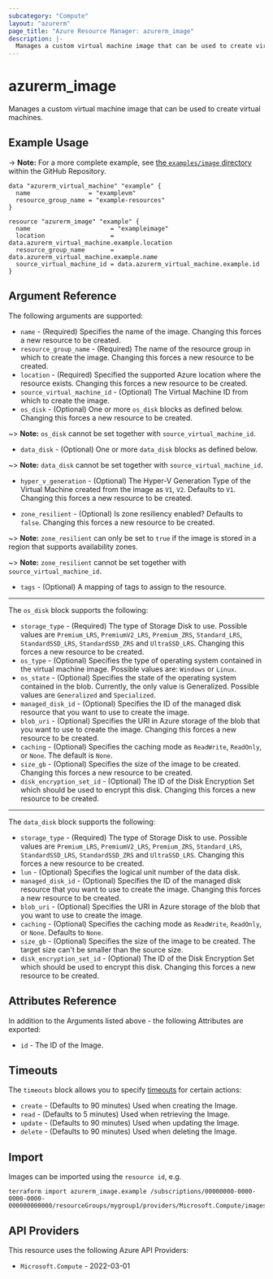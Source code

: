 ```yaml
---
subcategory: "Compute"
layout: "azurerm"
page_title: "Azure Resource Manager: azurerm_image"
description: |-
  Manages a custom virtual machine image that can be used to create virtual machines.
---
```


# azurerm_image

Manages a custom virtual machine image that can be used to create virtual machines.

## Example Usage

-> **Note:** For a more complete example, see [the `examples/image` directory](https://github.com/hashicorp/terraform-provider-azurerm/tree/main/examples/image) within the GitHub Repository.

```hcl
data "azurerm_virtual_machine" "example" {
  name                = "examplevm"
  resource_group_name = "example-resources"
}

resource "azurerm_image" "example" {
  name                      = "exampleimage"
  location                  = data.azurerm_virtual_machine.example.location
  resource_group_name       = data.azurerm_virtual_machine.example.name
  source_virtual_machine_id = data.azurerm_virtual_machine.example.id
}
```

## Argument Reference

The following arguments are supported:

* `name` - (Required) Specifies the name of the image. Changing this forces a new resource to be created.
* `resource_group_name` - (Required) The name of the resource group in which to create the image. Changing this forces a new resource to be created.
* `location` - (Required) Specified the supported Azure location where the resource exists. Changing this forces a new resource to be created.
* `source_virtual_machine_id` - (Optional) The Virtual Machine ID from which to create the image.
* `os_disk` - (Optional) One or more `os_disk` blocks as defined below. Changing this forces a new resource to be created.

~> **Note:** `os_disk` cannot be set together with `source_virtual_machine_id`.

* `data_disk` - (Optional) One or more `data_disk` blocks as defined below.

~> **Note:** `data_disk` cannot be set together with `source_virtual_machine_id`.

* `hyper_v_generation` - (Optional) The Hyper-V Generation Type of the Virtual Machine created from the image as `V1`, `V2`. Defaults to `V1`. Changing this forces a new resource to be created.

* `zone_resilient` - (Optional) Is zone resiliency enabled? Defaults to `false`. Changing this forces a new resource to be created.

~> **Note:** `zone_resilient` can only be set to `true` if the image is stored in a region that supports availability zones.

~> **Note:** `zone_resilient` cannot be set together with `source_virtual_machine_id`.

* `tags` - (Optional) A mapping of tags to assign to the resource.

---

The `os_disk` block supports the following:

* `storage_type` - (Required) The type of Storage Disk to use. Possible values are `Premium_LRS`, `PremiumV2_LRS`, `Premium_ZRS`, `Standard_LRS`, `StandardSSD_LRS`, `StandardSSD_ZRS` and `UltraSSD_LRS`. Changing this forces a new resource to be created.
* `os_type` - (Optional) Specifies the type of operating system contained in the virtual machine image. Possible values are: `Windows` or `Linux`.
* `os_state` - (Optional) Specifies the state of the operating system contained in the blob. Currently, the only value is Generalized. Possible values are `Generalized` and `Specialized`.
* `managed_disk_id` - (Optional) Specifies the ID of the managed disk resource that you want to use to create the image.
* `blob_uri` - (Optional) Specifies the URI in Azure storage of the blob that you want to use to create the image. Changing this forces a new resource to be created.
* `caching` - (Optional) Specifies the caching mode as `ReadWrite`, `ReadOnly`, or `None`. The default is `None`.
* `size_gb` - (Optional) Specifies the size of the image to be created. Changing this forces a new resource to be created.
* `disk_encryption_set_id` - (Optional) The ID of the Disk Encryption Set which should be used to encrypt this disk. Changing this forces a new resource to be created.

---

The `data_disk` block supports the following:

* `storage_type` - (Required) The type of Storage Disk to use. Possible values are `Premium_LRS`, `PremiumV2_LRS`, `Premium_ZRS`, `Standard_LRS`, `StandardSSD_LRS`, `StandardSSD_ZRS` and `UltraSSD_LRS`. Changing this forces a new resource to be created.
* `lun` - (Optional) Specifies the logical unit number of the data disk.
* `managed_disk_id` - (Optional) Specifies the ID of the managed disk resource that you want to use to create the image. Changing this forces a new resource to be created.
* `blob_uri` - (Optional) Specifies the URI in Azure storage of the blob that you want to use to create the image.
* `caching` - (Optional) Specifies the caching mode as `ReadWrite`, `ReadOnly`, or `None`. Defaults to `None`.
* `size_gb` - (Optional) Specifies the size of the image to be created. The target size can't be smaller than the source size.
* `disk_encryption_set_id` - (Optional) The ID of the Disk Encryption Set which should be used to encrypt this disk. Changing this forces a new resource to be created.

## Attributes Reference

In addition to the Arguments listed above - the following Attributes are exported:

* `id` - The ID of the Image.

## Timeouts

The `timeouts` block allows you to specify [timeouts](https://www.terraform.io/language/resources/syntax#operation-timeouts) for certain actions:

* `create` - (Defaults to 90 minutes) Used when creating the Image.
* `read` - (Defaults to 5 minutes) Used when retrieving the Image.
* `update` - (Defaults to 90 minutes) Used when updating the Image.
* `delete` - (Defaults to 90 minutes) Used when deleting the Image.

## Import

Images can be imported using the `resource id`, e.g.

```shell
terraform import azurerm_image.example /subscriptions/00000000-0000-0000-0000-000000000000/resourceGroups/mygroup1/providers/Microsoft.Compute/images/image1
```

## API Providers
<!-- This section is generated, changes will be overwritten -->
This resource uses the following Azure API Providers:

* `Microsoft.Compute` - 2022-03-01
